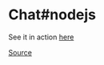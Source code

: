 Chat#nodejs
=========

See it in action [here][1]

[Source][2]

[1]: http://nchat.herokuapp.com
[2]: http://www.amazon.com/Node-js-Action-Mike-Cantelon/dp/1617290572